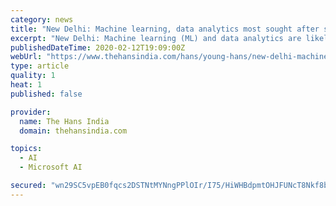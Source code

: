 ```yaml
---
category: news
title: "New Delhi: Machine learning, data analytics most sought after skills for 2020"
excerpt: "New Delhi: Machine learning (ML) and data analytics are likely to be among the most sought skills ... Traditional technical skills, such as 'Java, SQL, C/C++, CSS, Linux/Unix, .Net, Sap, Cloud/Azure, HTML, AJAX, and Autocad' will also continue to be in demand during the year,\" the report said. Stating that the market is transforming at a ..."
publishedDateTime: 2020-02-12T19:09:00Z
webUrl: "https://www.thehansindia.com/hans/young-hans/new-delhi-machine-learning-data-analytics-most-sought-after-skills-for-2020-604646"
type: article
quality: 1
heat: 1
published: false

provider:
  name: The Hans India
  domain: thehansindia.com

topics:
  - AI
  - Microsoft AI

secured: "wn29SC5vpEB0fqcs2DSTNtMYNngPPlOIr/I75/HiWHBdpmtOHJFUNcT8Nkf8bsIw5dS1z+2T/tE8BcUBJKKfv9EuiK2oOmhQaPfB7OI2VECghBDw67nar2HD6OeSlHuQSyF+SWRot0Uc2vc/k3gTc+dMCOOzItZMYmxffb8PJnAKHGV9RXzoXpr853Op22xMyM4FrxRslgYID08WZVZ6S4UQ9ZPDMGd8lj20HHeVLYQhhUrnAKTKgFZAhiKZEoL14U6N9e1rwS9dnUzVQ+5rPxMIeaEPZSychx/05BU3r14dzTZOE0KQYDvFBtmPtTwkPq//JdZwy3EJvakJcbN5j1RXWrcPU5Icut8/W4iLcNsK4NCzgAOQKRI4U+p+k5BCvtV49vTTBphqRxxDeaHjOM4OxGqaxokHv/PaveAmGEs/rxcW8abQomjeDL9RfnrRGqp7RC6Hi7EPsouM8DEYHv3hR+ORFukxMG/dW1CGRgw=;zcpO+rSSuMvGJqeZct8sgA=="
---
```


